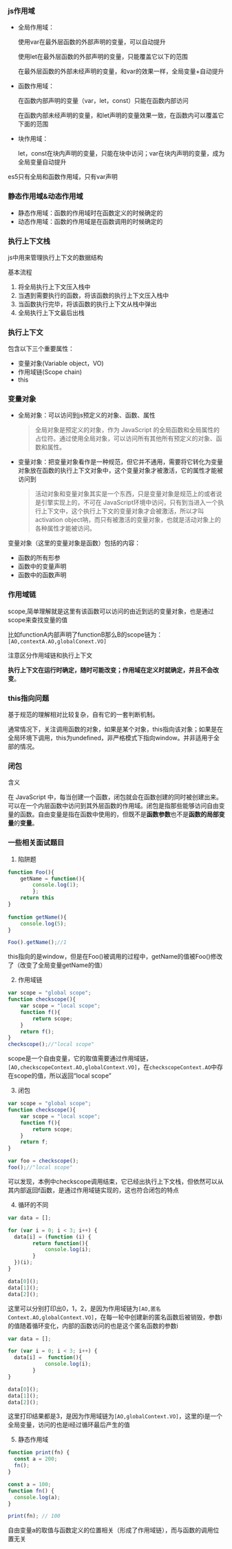 ### js作用域

- 全局作用域：

  使用var在最外层函数的外部声明的变量，可以自动提升

  使用let在最外层函数的外部声明的变量，只能覆盖它以下的范围

  在最外层函数的外部未经声明的变量，和var的效果一样，全局变量+自动提升

- 函数作用域：

  在函数内部声明的变量（var，let，const）只能在函数内部访问

  在函数内部未经声明的变量，和let声明的变量效果一致，在函数内可以覆盖它下面的范围

- 块作用域：

  let，const在块内声明的变量，只能在块中访问；var在块内声明的变量，成为全局变量自动提升

es5只有全局和函数作用域，只有var声明

### 静态作用域&动态作用域

- 静态作用域：函数的作用域时在函数定义的时候确定的
- 动态作用域：函数的作用域是在函数调用的时候确定的

### 执行上下文栈

js中用来管理执行上下文的数据结构

基本流程

1. 将全局执行上下文压入栈中
2. 当遇到需要执行的函数，将该函数的执行上下文压入栈中
3. 当函数执行完毕，将该函数的执行上下文从栈中弹出
4. 全局执行上下文最后出栈

### 执行上下文

包含以下三个重要属性：

- 变量对象(Variable object，VO)
- 作用域链(Scope chain)
- this

### 变量对象

- 全局对象：可以访问到js预定义的对象、函数、属性

  > 全局对象是预定义的对象，作为 JavaScript 的全局函数和全局属性的占位符。通过使用全局对象，可以访问所有其他所有预定义的对象、函数和属性。

- 变量对象：把变量对象看作是一种规范，但它并不通用，需要将它转化为变量对象放在函数的执行上下文对象中，这个变量对象才被激活，它的属性才能被访问到

  > 活动对象和变量对象其实是一个东西，只是变量对象是规范上的或者说是引擎实现上的，不可在 JavaScript环境中访问，只有到当进入一个执行上下文中，这个执行上下文的变量对象才会被激活，所以才叫activation object呐，而只有被激活的变量对象，也就是活动对象上的各种属性才能被访问。

变量对象（这里的变量对象是函数）包括的内容：

- 函数的所有形参
- 函数中的变量声明
- 函数中的函数声明

### 作用域链

scope,简单理解就是这里有该函数可以访问的由近到远的变量对象，也是通过scope来查找变量的值

比如functionA内部声明了functionB那么B的scope链为：`[AO,contextA.AO,globalConext.VO]`

注意区分作用域链和执行上下文

**执行上下文在运行时确定，随时可能改变；作用域在定义时就确定，并且不会改变**。

### this指向问题

基于规范的理解相对比较复杂，自有它的一套判断机制。

通常情况下，关注调用函数的对象，如果是某个对象，this指向该对象；如果是在全局环境下调用，this为undefined，非严格模式下指向window。并非适用于全部的情况。

### 闭包

含义

在 JavaScript 中，每当创建一个函数，闭包就会在函数创建的同时被创建出来。可以在一个内层函数中访问到其外层函数的作用域。闭包是指那些能够访问自由变量的函数。自由变量是指在函数中使用的，但既不是**函数参数**也不是**函数的局部变量**的**变量**。 

### 一些相关面试题目

1. 陷阱题

```js
function Foo(){
	getName = function(){
		console.log(1);					
        };
	return this
}
			
function getName(){
	console.log(5);
}

Foo().getName();//1
```

this指向的是window，但是在Foo()被调用的过程中，getName的值被Foo()修改了（改变了全局变量getName的值）

2. 作用域链

```js
var scope = "global scope";
function checkscope(){
    var scope = "local scope";
    function f(){
        return scope;
    }
    return f();
}
checkscope();//"local scope"
```

scope是一个自由变量，它的取值需要通过作用域链，`[AO,checkscopeContext.AO,globalContext.VO]`，在`checkscopeContext.AO`中存在scope的值，所以返回“local scope”

3. 闭包

```js
var scope = "global scope";
function checkscope(){
    var scope = "local scope";
    function f(){
        return scope;
    }
    return f;
}

var foo = checkscope();
foo();//"local scope"
```

可以发现，本例中checkscope调用结束，它已经出执行上下文栈，但依然可以从其内部返回f函数，是通过作用域链实现的，这也符合闭包的特点

4. 循环的不同

```js
var data = [];

for (var i = 0; i < 3; i++) {
  data[i] = (function (i) {
        return function(){
            console.log(i);
        }
  })(i);
}

data[0]();
data[1]();
data[2]();

```

这里可以分别打印出0，1，2，是因为作用域链为`[AO,匿名Context.AO,globalContext.VO]`，在每一轮中创建新的匿名函数后被销毁，参数i的值随着循环变化，内部的函数访问的也是这个匿名函数的参数i

```js
var data = [];

for (var i = 0; i < 3; i++) {
  data[i] =  function(){
            console.log(i);
        }
}

data[0]();
data[1]();
data[2]();
```

这里打印结果都是3，是因为作用域链为`[AO,globalContext.VO]`，这里的i是一个全局变量，访问的也是i经过循环最后产生的值

5. 静态作用域

```js
function print(fn) {
  const a = 200;
  fn();
}

const a = 100;
function fn() {
  console.log(a);
}

print(fn); // 100
```

自由变量a的取值与函数定义的位置相关（形成了作用域链），而与函数的调用位置无关